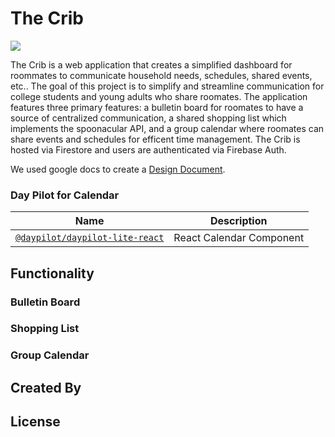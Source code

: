 # The Crib

<img src="#" />

The Crib is a web application that creates a simplified dashboard for roommates to communicate household needs, schedules, shared events, etc.. The goal of this project is to simplify and streamline communication for college students and young adults who share roomates. The application features three primary features: a bulletin board for roomates to have a source of centralized communication, a shared shopping list which implements the spoonacular API, and a group calendar where roomates can share events and schedules for efficent time management. The Crib is hosted via Firestore and users are authenticated via Firebase Auth.  

We used google docs to create a [Design Document](https://docs.google.com/document/d/1qVWHEj-IDcK8vzpuq9Sd558u5bWY9UGDGsRuFjIjNYI/edit?usp=sharing).

### Day Pilot for Calendar

| Name                                                                                              | Description              |
| ------------------------------------------------------------------------------------------------- | ------------------------ |
| [`@daypilot/daypilot-lite-react`](https://code.daypilot.org/42221/react-weekly-calendar-tutorial) | React Calendar Component |

## Functionality

### Bulletin Board

### Shopping List

### Group Calendar

## Created By

## License
